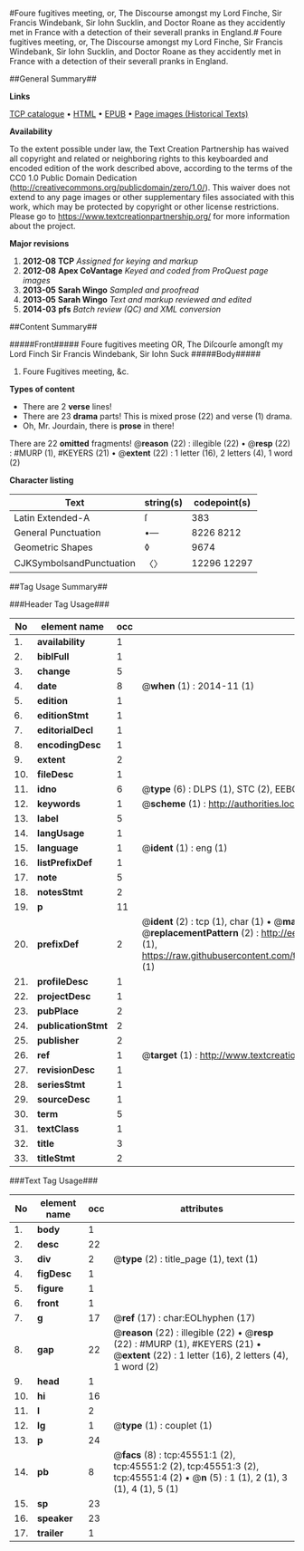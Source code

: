 #Foure fugitives meeting, or, The Discourse amongst my Lord Finche, Sir Francis Windebank, Sir Iohn Sucklin, and Doctor Roane as they accidently met in France with a detection of their severall pranks in England.#
Foure fugitives meeting, or, The Discourse amongst my Lord Finche, Sir Francis Windebank, Sir Iohn Sucklin, and Doctor Roane as they accidently met in France with a detection of their severall pranks in England.

##General Summary##

**Links**

[TCP catalogue](http://www.ota.ox.ac.uk/tcp/)  • 
[HTML](http://tei.it.ox.ac.uk/tcp/Texts-HTML/free/A40/A40049.html)  • 
[EPUB](http://tei.it.ox.ac.uk/tcp/Texts-EPUB/free/A40/A40049.epub) • 
[Page images (Historical Texts)](https://historicaltexts.jisc.ac.uk/eebo-10731786e)

**Availability**

To the extent possible under law, the Text Creation Partnership has waived all copyright and related or neighboring rights to this keyboarded and encoded edition of the work described above, according to the terms of the CC0 1.0 Public Domain Dedication (http://creativecommons.org/publicdomain/zero/1.0/). This waiver does not extend to any page images or other supplementary files associated with this work, which may be protected by copyright or other license restrictions. Please go to https://www.textcreationpartnership.org/ for more information about the project.

**Major revisions**

1. __2012-08__ __TCP__ *Assigned for keying and markup*
1. __2012-08__ __Apex CoVantage__ *Keyed and coded from ProQuest page images*
1. __2013-05__ __Sarah Wingo__ *Sampled and proofread*
1. __2013-05__ __Sarah Wingo__ *Text and markup reviewed and edited*
1. __2014-03__ __pfs__ *Batch review (QC) and XML conversion*

##Content Summary##

#####Front#####
Foure fugitives meeting OR, The Diſcourſe amongſt my Lord Finch Sir Francis Windebank, Sir Iohn Suck
#####Body#####

1. Foure Fugitives meeting, &c.

**Types of content**

  * There are 2 **verse** lines!
  * There are 23 **drama** parts! This is mixed prose (22) and verse (1) drama.
  * Oh, Mr. Jourdain, there is **prose** in there!

There are 22 **omitted** fragments! 
 @__reason__ (22) : illegible (22)  •  @__resp__ (22) : #MURP (1), #KEYERS (21)  •  @__extent__ (22) : 1 letter (16), 2 letters (4), 1 word (2)

**Character listing**


|Text|string(s)|codepoint(s)|
|---|---|---|
|Latin Extended-A|ſ|383|
|General Punctuation|•—|8226 8212|
|Geometric Shapes|◊|9674|
|CJKSymbolsandPunctuation|〈〉|12296 12297|

##Tag Usage Summary##

###Header Tag Usage###

|No|element name|occ|attributes|
|---|---|---|---|
|1.|__availability__|1||
|2.|__biblFull__|1||
|3.|__change__|5||
|4.|__date__|8| @__when__ (1) : 2014-11 (1)|
|5.|__edition__|1||
|6.|__editionStmt__|1||
|7.|__editorialDecl__|1||
|8.|__encodingDesc__|1||
|9.|__extent__|2||
|10.|__fileDesc__|1||
|11.|__idno__|6| @__type__ (6) : DLPS (1), STC (2), EEBO-CITATION (1), OCLC (1), VID (1)|
|12.|__keywords__|1| @__scheme__ (1) : http://authorities.loc.gov/ (1)|
|13.|__label__|5||
|14.|__langUsage__|1||
|15.|__language__|1| @__ident__ (1) : eng (1)|
|16.|__listPrefixDef__|1||
|17.|__note__|5||
|18.|__notesStmt__|2||
|19.|__p__|11||
|20.|__prefixDef__|2| @__ident__ (2) : tcp (1), char (1)  •  @__matchPattern__ (2) : ([0-9\-]+):([0-9IVX]+) (1), (.+) (1)  •  @__replacementPattern__ (2) : http://eebo.chadwyck.com/downloadtiff?vid=$1&page=$2 (1), https://raw.githubusercontent.com/textcreationpartnership/Texts/master/tcpchars.xml#$1 (1)|
|21.|__profileDesc__|1||
|22.|__projectDesc__|1||
|23.|__pubPlace__|2||
|24.|__publicationStmt__|2||
|25.|__publisher__|2||
|26.|__ref__|1| @__target__ (1) : http://www.textcreationpartnership.org/docs/. (1)|
|27.|__revisionDesc__|1||
|28.|__seriesStmt__|1||
|29.|__sourceDesc__|1||
|30.|__term__|5||
|31.|__textClass__|1||
|32.|__title__|3||
|33.|__titleStmt__|2||


###Text Tag Usage###

|No|element name|occ|attributes|
|---|---|---|---|
|1.|__body__|1||
|2.|__desc__|22||
|3.|__div__|2| @__type__ (2) : title_page (1), text (1)|
|4.|__figDesc__|1||
|5.|__figure__|1||
|6.|__front__|1||
|7.|__g__|17| @__ref__ (17) : char:EOLhyphen (17)|
|8.|__gap__|22| @__reason__ (22) : illegible (22)  •  @__resp__ (22) : #MURP (1), #KEYERS (21)  •  @__extent__ (22) : 1 letter (16), 2 letters (4), 1 word (2)|
|9.|__head__|1||
|10.|__hi__|16||
|11.|__l__|2||
|12.|__lg__|1| @__type__ (1) : couplet (1)|
|13.|__p__|24||
|14.|__pb__|8| @__facs__ (8) : tcp:45551:1 (2), tcp:45551:2 (2), tcp:45551:3 (2), tcp:45551:4 (2)  •  @__n__ (5) : 1 (1), 2 (1), 3 (1), 4 (1), 5 (1)|
|15.|__sp__|23||
|16.|__speaker__|23||
|17.|__trailer__|1||
